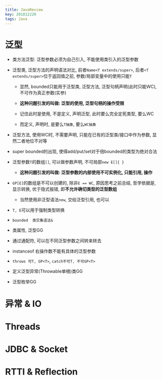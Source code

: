 ```yaml
---
title: JavaReview
key: 201812220
tags: Java
---
```


# 泛型

- 类方法泛型: 泛型参数必须为自己引入, 不能使用类引入的泛型参数

- 泛型类, 泛型方法的声明语法对比, 前者`Name<T extends/super>`, 后者`<T extends/super>`位于返回值之前, 参数/局部变量中的使用只能`T`

  - 显然, bounded只能用于泛型类, 泛型方法, 泛型句柄声明(此时只能WC), 不可作为真正参数(实参)

  - **这种问题引发的叫做: 泛型的使用, 泛型句柄的操作受限**
  - 记住此时是使用, 不是定义, 声明泛型, 此时要么完全定死类型, 要么WC
  - 而定义, 声明时, 是要么`T抽象`, 要么`WC抽象`

- 泛型方法, 使用WC时, 不需要声明, 只能在已有的泛型类/接口中作为参数, 显然二者地位不对等

- super bounded的出现, 使得add/put/set对于倍bounded的类型为绝对合法

- 泛型参数`T`的数组`[]`, 可以做参数声明, 不可局部`new E[]{ }`  

  - **这种问题引发的叫做: 泛型参数的内部使用不可实例化, 只能引用, 操作**

- `GP[E]`的数组是不可以创建的, 除非`E == WC`, 原因思考之前总结, 哲学依据是, 显示转换, 优于隐式报错, 即**不允许确切类型的泛型数组**

  - 当然使用非泛型语法`new`, 交给泛型引用, 也可以

- `T, E`可以用于强制类型转换

- `bounded  类交集语法&`

- 类属性, 泛型GG

- 通过通配符, 可以在不同泛型参数之间转来转去

- instanceof 右操作数不能有具体的泛型参数

- `throws 可T, GP<T>`, `catch不可T, 不可GP<T>`

- 定义泛型异常(Throwable单根)类GG

- 泛型枚举GG



# 异常 & IO

# Threads

# JDBC & Socket

# RTTI & Reflection

